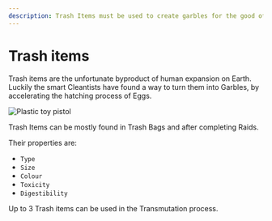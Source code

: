 ```yaml
---
description: Trash Items must be used to create garbles for the good of the planet.
---
```


# Trash items

Trash items are the unfortunate byproduct of human expansion on Earth. Luckily the smart Cleantists have found a way to turn them into Garbles, by accelerating the hatching process of  Eggs.

![Plastic toy pistol](../../../.gitbook/assets/toy\_pistol\_25.png)

Trash Items can be mostly found in Trash Bags and after completing Raids.&#x20;

Their properties are:

* `Type`
* `Size`
* `Colour`
* `Toxicity`
* `Digestibility`

Up to 3 Trash items can be used in the Transmutation process.

